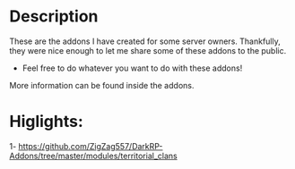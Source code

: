 # Description
  These are the addons I have created for some server owners. Thankfully, they were nice enough to let me share some of these addons to the public.
  * Feel free to do whatever you want to do with these addons!
  
  More information can be found inside the addons.
  
  # Higlights:
  1- https://github.com/ZigZag557/DarkRP-Addons/tree/master/modules/territorial_clans
  
  
  
